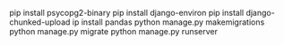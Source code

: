 pip install psycopg2-binary 
pip install django-environ
pip install django-chunked-upload
ip install pandas
python manage.py makemigrations
python manage.py migrate
python manage.py runserver
